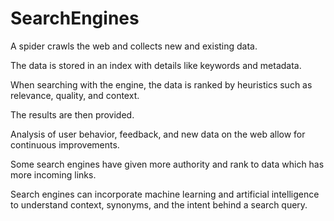 # SearchEngines
A spider crawls the web and collects new and existing data.

The data is stored in an index with details like keywords and metadata.

When searching with the engine, the data is ranked by heuristics such as relevance, quality, and context.

The results are then provided.

Analysis of user behavior, feedback, and new data on the web allow for continuous improvements.

Some search engines have given more authority and rank to data which has more incoming links.

Search engines can incorporate machine learning and artificial intelligence to understand context, synonyms, and the intent behind a search query.
